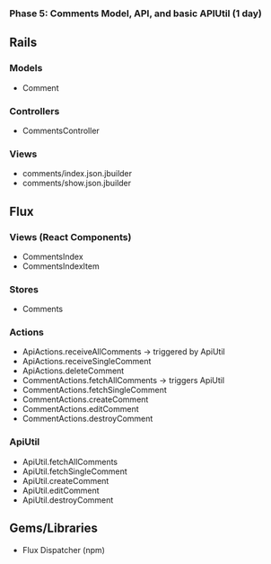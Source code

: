 ### Phase 5: Comments Model, API, and basic APIUtil (1 day)
## Rails
### Models
* Comment

### Controllers
* CommentsController

### Views
* comments/index.json.jbuilder
* comments/show.json.jbuilder

## Flux
### Views (React Components)
* CommentsIndex
* CommentsIndexItem

### Stores
* Comments

### Actions
* ApiActions.receiveAllComments -> triggered by ApiUtil
* ApiActions.receiveSingleComment
* ApiActions.deleteComment
* CommentActions.fetchAllComments -> triggers ApiUtil
* CommentActions.fetchSingleComment
* CommentActions.createComment
* CommentActions.editComment
* CommentActions.destroyComment

### ApiUtil
* ApiUtil.fetchAllComments
* ApiUtil.fetchSingleComment
* ApiUtil.createComment
* ApiUtil.editComment
* ApiUtil.destroyComment

## Gems/Libraries
* Flux Dispatcher (npm)
